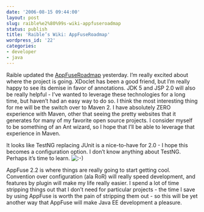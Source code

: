 ```yaml
---
date: '2006-08-15 09:44:00'
layout: post
slug: raible%e2%80%99s-wiki-appfuseroadmap
status: publish
title: 'Raible’s Wiki: AppFuseRoadmap'
wordpress_id: '22'
categories:
- developer
- java
---
```


Raible updated the [AppFuseRoadmap](http://raibledesigns.com/wiki/AppFuseRoadmap.html) yesterday. I’m really excited about where the project is going. XDoclet has been a good friend, but I’m really happy to see its demise in favor of annotations. JDK 5 and JSP 2.0 will also be really helpful - I’ve wanted to leverage these technologies for a long time, but haven’t had an easy way to do so. I think the most interesting thing for me will be the switch over to Maven 2. I have absolutely ZERO experience with Maven, other that seeing the pretty websites that it generates for many of my favorite open source projects. I consider myself to be something of an Ant wizard, so I hope that I’ll be able to leverage that experience in Maven. 

It looks like TestNG replacing JUnit is a nice-to-have for 2.0 - I hope this becomes a configuration option. I don’t know anything about TestNG. Perhaps it’s time to learn. ![:-)](http://www.analienandastranger.com/wp-includes/images/smilies/icon_smile.gif)

AppFuse 2.2 is where things are really going to start getting cool. Convention over configuration (ala RoR) will really speed development, and features by plugin will make my life really easier. I spend a lot of time stripping things out that I don’t need for particular projects - the time I save by using AppFuse is worth the pain of stripping them out - so this will be yet another way that AppFuse will make Java EE development a pleasure. 
